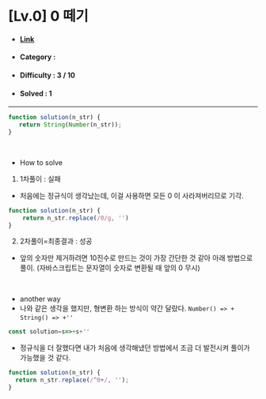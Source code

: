 # [Lv.0] 0 떼기 
* #### [Link](https://school.programmers.co.kr/learn/courses/30/lessons/181847)
* #### Category : 
* #### Difficulty : 3 / 10  
* #### Solved : 1

<hr />

```js
function solution(n_str) {
   return String(Number(n_str));
}
```

<br />

* How to solve
1. 1차풀이 : 실패
* 처음에는 정규식이 생각났는데, 이걸 사용하면 모든 0 이 사라져버리므로 기각.
```js
function solution(n_str) {
    return n_str.replace(/0/g, '')
}
```

2. 2차풀이=최종결과 : 성공 
* 앞의 숫자만 제거하려면 10진수로 만드는 것이 가장 간단한 것 같아 아래 방법으로 풀이. (자바스크립트는 문자열이 숫자로 변환될 때 앞의 0 무시)

<br />

* another way
* 나와 같은 생각을 했지만, 형변환 하는 방식이 약간 달랐다.
`Number() => +`
`String() => +''`
```js
const solution=s=>+s+''
```

* 정규식을 더 잘했다면 내가 처음에 생각해냈던 방법에서 조금 더 발전시켜 풀이가 가능했을 것 같다.
```js
function solution(n_str) {
  return n_str.replace(/^0+/, '');
}
```